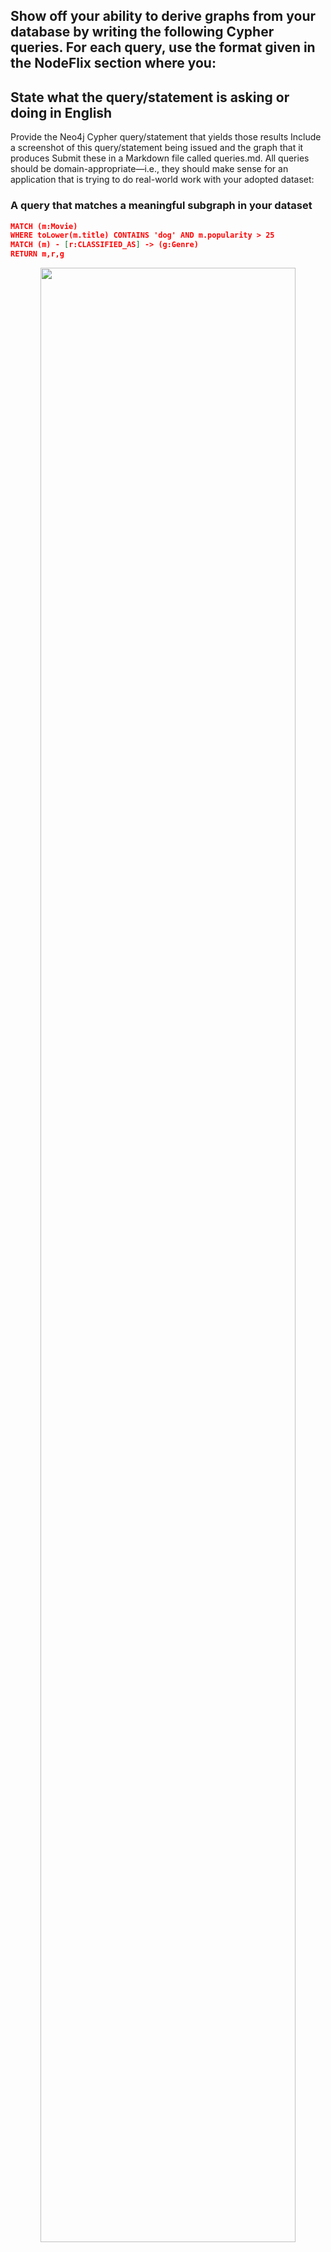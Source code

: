 ## Show off your ability to derive graphs from your database by writing the following Cypher queries. For each query, use the format given in the NodeFlix section where you:

## State what the query/statement is asking or doing in English

Provide the Neo4j Cypher query/statement that yields those results
Include a screenshot of this query/statement being issued and the graph that it produces
Submit these in a Markdown file called queries.md. All queries should be domain-appropriate—i.e., they should make sense for an application that is trying to do real-world work with your adopted dataset:

### A query that matches a meaningful subgraph in your dataset

```json
MATCH (m:Movie)
WHERE toLower(m.title) CONTAINS 'dog' AND m.popularity > 25
MATCH (m) - [r:CLASSIFIED_AS] -> (g:Genre)
RETURN m,r,g
```

<center><img src="./assets/p1.png" style="width: 90%" ></img></center>

> Returns a subgraph of movies that contain the word 'dog' (case insensitive) with a popularity of more than 25. Returns the graph of the relationship between those movies and their genres.

### Another such query, involving a different set of nodes, properties, and relationships

```
MATCH (m:Movie) - [r:HAS_KEYWORD] -> (k:Keywords)
WHERE k.keywordID = 'love' AND m.popularity > 90
MATCH (m:Movie) - [r2:HAS_KEYWORD] -> (k2:Keywords)
RETURN m,r,k,r2,k2
ORDER BY m.popularity DESC
```

<center><img src="./assets/p2.png" style="width: 90%" ></img></center>

> Returns a subgraph of movies all share the keyword "love", and have a popularity of over 90, then returns all rest of the keywords of the movies that match those properties and their relationships to the movie.

### A query that matches a meaningful subgraph then optionally matches more relationships/nodes (i.e., the query returns all nodes in the first subgraph even if they don’t match the second pattern)

```
MATCH (m:Movie)
WHERE toLower(m.title) CONTAINS "star"
OPTIONAL MATCH (m)-[r:CLASSIFIED_AS]->(g:Genre {genreID : 'Action'})
RETURN m,r,g
```

<center><img src="./assets/p3.png" style="width: 90%" ></img></center>
<center><img src="./assets/p32.png" style="width: 90%" ></img></center>

> Returns a graph of all movies with 'star' in the title, and optionally graphs the movies with the genre 'Action'. The graph contains the movie titles and the Action node. Also I included a picture of the table to show the null relationships.

### An overall aggregate query that provides counts or other aggregate computations for an overall set of pattern-matched nodes or edges (this one will not return a graph)

```
MATCH (m:Movie)
WHERE m.original_language <> 'en'
RETURN COUNT(*)
```

<center><img src="./assets/p4.png" style="width: 90%" ></img></center>

> Returns a count of all movies in our dataset who's original language is not english.

### A grouped aggregate query that provides counts or other aggregate computations for groupings derived from pattern-matched nodes or edges (this one will not return a graph)

```
MATCH (m:Movie) - [r:CLASSIFIED_AS] -> (g:Genre {genreID:"Drama"})
WHERE m.popularity < 100
RETURN m.original_language, count(m)
ORDER BY count(m) DESC,m.original_language
LIMIT 10
```

<center><img src="./assets/p5.png" style="width: 90%" ></img></center>

> An aggregate count of all movies by original language that are in the genre "Drama" and have a popularity of under 100. We then order the aggregation by the count (descending), and in the case of a tie, by the language code, limited to the top 10.

### Another Query from 1-3

```
MATCH (m:Movie) - [r:HAS_KEYWORD] -> (k:Keywords)
WHERE k.keywordID = 'british secret service'
RETURN m,k,r
ORDER BY  m.release_date DESC
```

<center><img src="./assets/p6.png" style="width: 90%" ></img></center>

> Returns a graph of all movies who share the keyword "british secret service" and in turn show all the James Bond films in our dataset. We order them by descending release date which can be seen in the table view

### Another Query from 4-5

```
MATCH (c:Cast) - [r:`PERFORMED IN`] -> (m:Movie)
WHERE c.castID = "Will Arnett"
RETURN avg(m.runtime), count(m.title)
```

<center><img src="./assets/p7.png" style="width: 90%" ></img></center>

> Returns the count of movies and the average runtime of the moves where Will Arnett was a cast member
